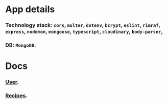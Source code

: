 # App details

### Technology stack: `cors`, `multer`, `dotenv`, `bcrypt`, `eslint`, `rimraf`, `express`, `nodemon`, `mongoose`, `typescript`, `cloudinary`, `body-parser`, 

### DB: `MongoDB`.


# Docs

### [User](https://cliff-salto-b7b.notion.site/API-doc-User-a6880c71b7b74e578a97521f9a2ea3dd).

### [Recipes](https://cliff-salto-b7b.notion.site/API-doc-Recipe-03a4433672b341118273bf2cae83f3d7).
